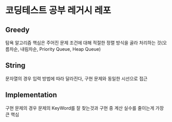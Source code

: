 # 코딩테스트 공부 레거시 레포
## Greedy
탐욕 알고리즘 핵심은 주어진 문제 조건에 대해 적절한 정렬 방식을 골라 처리하는 것(오름차순, 내림차순, Priority Queue, Heap Queue)
## String
문자열의 경우 입력 방법에 따라 달라진다, 구현 문제와 동일한 시선으로 접근
## Implementation
구현 문제의 경우 문제의 KeyWord를 잘 찾는것과 구현 중 계산 실수를 줄이는게 가장 큰 핵심
